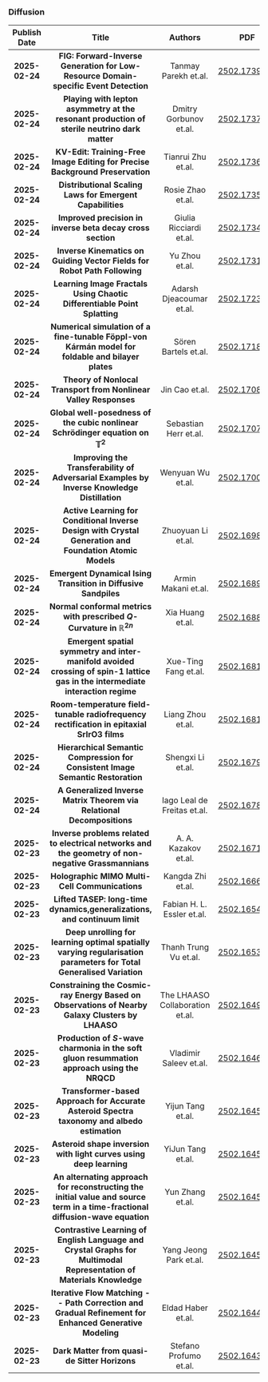 
### Diffusion
|Publish Date|Title|Authors|PDF|Code|
| :---: | :---: | :---: | :---: | :---: |
|**2025-02-24**|**FIG: Forward-Inverse Generation for Low-Resource Domain-specific Event Detection**|Tanmay Parekh et.al.|[2502.17394v1](http://arxiv.org/abs/2502.17394v1)|null|
|**2025-02-24**|**Playing with lepton asymmetry at the resonant production of sterile neutrino dark matter**|Dmitry Gorbunov et.al.|[2502.17374v1](http://arxiv.org/abs/2502.17374v1)|null|
|**2025-02-24**|**KV-Edit: Training-Free Image Editing for Precise Background Preservation**|Tianrui Zhu et.al.|[2502.17363v1](http://arxiv.org/abs/2502.17363v1)|null|
|**2025-02-24**|**Distributional Scaling Laws for Emergent Capabilities**|Rosie Zhao et.al.|[2502.17356v1](http://arxiv.org/abs/2502.17356v1)|null|
|**2025-02-24**|**Improved precision in inverse beta decay cross section**|Giulia Ricciardi et.al.|[2502.17343v1](http://arxiv.org/abs/2502.17343v1)|null|
|**2025-02-24**|**Inverse Kinematics on Guiding Vector Fields for Robot Path Following**|Yu Zhou et.al.|[2502.17313v1](http://arxiv.org/abs/2502.17313v1)|null|
|**2025-02-24**|**Learning Image Fractals Using Chaotic Differentiable Point Splatting**|Adarsh Djeacoumar et.al.|[2502.17230v1](http://arxiv.org/abs/2502.17230v1)|null|
|**2025-02-24**|**Numerical simulation of a fine-tunable Föppl-von Kármán model for foldable and bilayer plates**|Sören Bartels et.al.|[2502.17185v1](http://arxiv.org/abs/2502.17185v1)|null|
|**2025-02-24**|**Theory of Nonlocal Transport from Nonlinear Valley Responses**|Jin Cao et.al.|[2502.17080v1](http://arxiv.org/abs/2502.17080v1)|null|
|**2025-02-24**|**Global well-posedness of the cubic nonlinear Schrödinger equation on $\mathbb{T}^{2}$**|Sebastian Herr et.al.|[2502.17073v1](http://arxiv.org/abs/2502.17073v1)|null|
|**2025-02-24**|**Improving the Transferability of Adversarial Examples by Inverse Knowledge Distillation**|Wenyuan Wu et.al.|[2502.17003v1](http://arxiv.org/abs/2502.17003v1)|null|
|**2025-02-24**|**Active Learning for Conditional Inverse Design with Crystal Generation and Foundation Atomic Models**|Zhuoyuan Li et.al.|[2502.16984v1](http://arxiv.org/abs/2502.16984v1)|null|
|**2025-02-24**|**Emergent Dynamical Ising Transition in Diffusive Sandpiles**|Armin Makani et.al.|[2502.16893v1](http://arxiv.org/abs/2502.16893v1)|null|
|**2025-02-24**|**Normal conformal metrics with prescribed $Q$-Curvature in $\mathbb{R}^{2n}$**|Xia Huang et.al.|[2502.16881v1](http://arxiv.org/abs/2502.16881v1)|null|
|**2025-02-24**|**Emergent spatial symmetry and inter-manifold avoided crossing of spin-1 lattice gas in the intermediate interaction regime**|Xue-Ting Fang et.al.|[2502.16814v1](http://arxiv.org/abs/2502.16814v1)|null|
|**2025-02-24**|**Room-temperature field-tunable radiofrequency rectification in epitaxial SrIrO3 films**|Liang Zhou et.al.|[2502.16812v1](http://arxiv.org/abs/2502.16812v1)|null|
|**2025-02-24**|**Hierarchical Semantic Compression for Consistent Image Semantic Restoration**|Shengxi Li et.al.|[2502.16799v1](http://arxiv.org/abs/2502.16799v1)|null|
|**2025-02-24**|**A Generalized Inverse Matrix Theorem via Relational Decompositions**|Iago Leal de Freitas et.al.|[2502.16783v1](http://arxiv.org/abs/2502.16783v1)|null|
|**2025-02-23**|**Inverse problems related to electrical networks and the geometry of non-negative Grassmannians**|A. A. Kazakov et.al.|[2502.16710v1](http://arxiv.org/abs/2502.16710v1)|null|
|**2025-02-23**|**Holographic MIMO Multi-Cell Communications**|Kangda Zhi et.al.|[2502.16669v1](http://arxiv.org/abs/2502.16669v1)|null|
|**2025-02-23**|**Lifted TASEP: long-time dynamics,generalizations, and continuum limit**|Fabian H. L. Essler et.al.|[2502.16549v1](http://arxiv.org/abs/2502.16549v1)|null|
|**2025-02-23**|**Deep unrolling for learning optimal spatially varying regularisation parameters for Total Generalised Variation**|Thanh Trung Vu et.al.|[2502.16532v1](http://arxiv.org/abs/2502.16532v1)|null|
|**2025-02-23**|**Constraining the Cosmic-ray Energy Based on Observations of Nearby Galaxy Clusters by LHAASO**|The LHAASO Collaboration et.al.|[2502.16499v1](http://arxiv.org/abs/2502.16499v1)|null|
|**2025-02-23**|**Production of $S$-wave charmonia in the soft gluon resummation approach using the NRQCD**|Vladimir Saleev et.al.|[2502.16461v1](http://arxiv.org/abs/2502.16461v1)|null|
|**2025-02-23**|**Transformer-based Approach for Accurate Asteroid Spectra taxonomy and albedo estimation**|Yijun Tang et.al.|[2502.16458v1](http://arxiv.org/abs/2502.16458v1)|null|
|**2025-02-23**|**Asteroid shape inversion with light curves using deep learning**|YiJun Tang et.al.|[2502.16455v1](http://arxiv.org/abs/2502.16455v1)|null|
|**2025-02-23**|**An alternating approach for reconstructing the initial value and source term in a time-fractional diffusion-wave equation**|Yun Zhang et.al.|[2502.16453v1](http://arxiv.org/abs/2502.16453v1)|null|
|**2025-02-23**|**Contrastive Learning of English Language and Crystal Graphs for Multimodal Representation of Materials Knowledge**|Yang Jeong Park et.al.|[2502.16451v1](http://arxiv.org/abs/2502.16451v1)|null|
|**2025-02-23**|**Iterative Flow Matching -- Path Correction and Gradual Refinement for Enhanced Generative Modeling**|Eldad Haber et.al.|[2502.16445v1](http://arxiv.org/abs/2502.16445v1)|null|
|**2025-02-23**|**Dark Matter from quasi-de Sitter Horizons**|Stefano Profumo et.al.|[2502.16438v1](http://arxiv.org/abs/2502.16438v1)|null|

